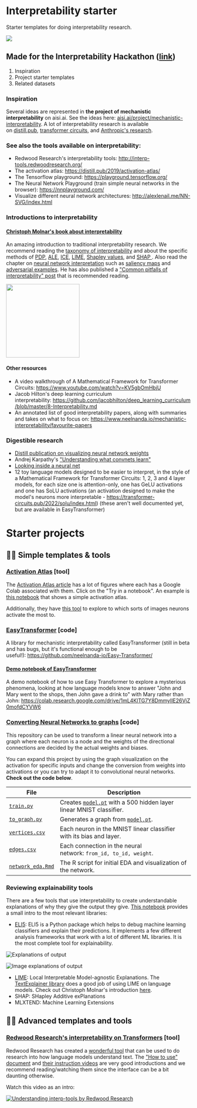 # Interpretability starter

Starter templates for doing interpretability research.

![](https://uploads-ssl.webflow.com/634e78132252d2b0203a9ac8/635662f4e41031331b88038e_2_interpretability_teaser.png)

## Made for the Interpretability Hackathon ([link](https://itch.io/jam/interpretability))

1.  Inspiration
2.  Project starter templates
3.  Related datasets

### Inspiration

Several ideas are represented in **the project of mechanistic interpretability** on aisi.ai. See the ideas here: [aisi.ai/project/mechanistic-interpretability](https://aisafetyideas.com/project/mechanistic-interpretability). A lot of interpretability research is available on [distill.pub](https://distill.pub/), [transformer circuits](https://transformer-circuits.pub/), and [Anthropic's research](https://www.anthropic.com/research).

### See also the tools available on interpretability:

- Redwood Research's interpretability tools: <http://interp-tools.redwoodresearch.org/>
- The activation atlas: <https://distill.pub/2019/activation-atlas/>
- The Tensorflow playground: <https://playground.tensorflow.org/>
- The Neural Network Playground (train simple neural networks in the browser): <https://nnplayground.com/>
- Visualize different neural network architectures: <http://alexlenail.me/NN-SVG/index.html>

### Introductions to interpretability

#### [Christoph Molnar's book about interpretability](https://christophm.github.io/interpretable-ml-book)

An amazing introduction to traditional interpretability research. We recommend reading the [taxonomy of interpretability](https://christophm.github.io/interpretable-ml-book/taxonomy-of-interpretability-methods.html) and about the specific methods of [PDP](https://christophm.github.io/interpretable-ml-book/pdp.html), [ALE](https://christophm.github.io/interpretable-ml-book/ale.html), [ICE](https://christophm.github.io/interpretable-ml-book/ice.html), [LIME](https://christophm.github.io/interpretable-ml-book/lime.html), [Shapley values](https://christophm.github.io/interpretable-ml-book/shapley.html), and [SHAP ](https://christophm.github.io/interpretable-ml-book/shap.html). Also read the chapter on [neural network interpretation](https://christophm.github.io/interpretable-ml-book/neural-networks.html) such as [saliency maps](https://christophm.github.io/interpretable-ml-book/pixel-attribution.html) and [adversarial examples](https://christophm.github.io/interpretable-ml-book/adversarial.html). He has also published a ["Common pitfalls of interpretability" post](https://mindfulmodeler.substack.com/p/8-pitfalls-to-avoid-when-interpreting) that is recommended reading.

[<img src="https://christophm.github.io/interpretable-ml-book/images/cutout.png" width="200px">](https://christophm.github.io/interpretable-ml-book/)

#### Other resources

- A video walkthrough of A Mathematical Framework for Transformer Circuits: <https://www.youtube.com/watch?v=KV5gbOmHbjU>
- Jacob Hilton's deep learning curriculum interpretability: <https://github.com/jacobhilton/deep_learning_curriculum/blob/master/8-Interpretability.md>
- An annotated list of good interpretability papers, along with summaries and takes on what to focus on: <https://www.neelnanda.io/mechanistic-interpretability/favourite-papers>

### Digestible research

- [Distill publication on visualizing neural network weights](https://distill.pub/2020/circuits/visualizing-weights/)
- Andrej Karpathy's ["Understanding what convnets learn"](https://cs231n.github.io/understanding-cnn/)
- [Looking inside a neural net](https://ml4a.github.io/ml4a/looking_inside_neural_nets/)
- 12 toy language models designed to be easier to interpret, in the style of a Mathematical Framework for Transformer Circuits: 1, 2, 3 and 4 layer models, for each size one is attention-only, one has GeLU activations and one has SoLU activations (an activation designed to make the model's neurons more interpretable - <https://transformer-circuits.pub/2022/solu/index.html>) (these aren't well documented yet, but are available in EasyTransformer)

# Starter projects

## 🙋‍♀️ Simple templates & tools

### [Activation Atlas](https://distill.pub/2019/activation-atlas/) [tool]

The [Activation Atlas article](https://distill.pub/2019/activation-atlas/) has a lot of figures where each has a Google Colab associated with them. Click on the "Try in a notebook". An example is [this notebook](https://colab.research.google.com/github/tensorflow/lucid/blob/master/notebooks/activation-atlas/activation-atlas-simple.ipynb) that shows a simple activation atlas.

Additionally, they have [this tool](https://distill.pub/2019/activation-atlas/app.html) to explore to which sorts of images neurons activate the most to.

### [EasyTransformer](https://github.com/neelnanda-io/Easy-Transformer/) [code]

A library for mechanistic interpretability called EasyTransformer (still in beta and has bugs, but it's functional enough to be useful!): <https://github.com/neelnanda-io/Easy-Transformer/>

#### [Demo notebook of EasyTransformer](https://colab.research.google.com/drive/1mL4KlTG7Y8DmmyIlE26VjZ0mofdCYVW6)

A demo notebook of how to use Easy Transformer to explore a mysterious phenomena, looking at how language models know to answer "John and Mary went to the shops, then John gave a drink to" with Mary rather than John: <https://colab.research.google.com/drive/1mL4KlTG7Y8DmmyIlE26VjZ0mofdCYVW6>

### [Converting Neural Networks to graphs](https://github.com/apartresearch/interpretability/tree/main/graphs) [code]

This repository can be used to transform a linear neural network into a graph where each neuron is a node and the weights of the directional connections are decided by the actual weights and biases.

You can expand this project by using the graph visualization on the activation for specific inputs and change the conversion from weights into activations or you can try to adapt it to convolutional neural networks. **Check out the code below**.

| File                                                                                                    | Description                                                                                                                                                   |
| ------------------------------------------------------------------------------------------------------- | ------------------------------------------------------------------------------------------------------------------------------------------------------------- |
| [`train.py`](https://github.com/apartresearch/interpretability/blob/main/graphs/model_init/train.py)    | Creates [`model.pt`](https://github.com/apartresearch/interpretability/blob/main/graphs/model_init/model.pt) with a 500 hidden layer linear MNIST classifier. |
| [`to_graph.py`](https://github.com/apartresearch/interpretability/blob/main/graphs/to_graph.py)         | Generates a graph from [`model.pt`](https://github.com/apartresearch/interpretability/blob/main/graphs/model_init/model.pt).                                  |
| [`vertices.csv`](https://github.com/apartresearch/interpretability/blob/main/graphs/data/vertices.csv)  | Each neuron in the MNIST linear classifier with its bias and layer.                                                                                           |
| [`edges.csv`](https://github.com/apartresearch/interpretability/blob/main/graphs/data/edges.csv)        | Each connection in the neural network: `from_id, to_id, weight`.                                                                                              |
| [`network_eda.Rmd`](https://github.com/apartresearch/interpretability/blob/main/graphs/network_eda.Rmd) | The R script for initial EDA and visualization of the network.                                                                                                |

### Reviewing explainability tools

There are a few tools that use interpretability to create understandable explanations of why they give the output they give. [This notebook](https://colab.research.google.com/drive/1_OfQuqEZsd6fC_cLGu43S58eUo_bIAmB?usp=sharing) provides a small intro to the most relevant libraries:

- [ELI5](https://pypi.org/project/eli5/): ELI5 is a Python package which helps to debug machine learning classifiers and explain their predictions. It implements a few different analysis frameworks that work with a lot of different ML libraries. It is the most complete tool for explainability.

![Explanations of output](https://warehouse-camo.ingress.cmh1.psfhosted.org/657108d350a6db09fede2cf5d02ff2c6eb2ac6d7/68747470733a2f2f7261772e67697468756275736572636f6e74656e742e636f6d2f5465616d48472d4d656d65782f656c69352f6d61737465722f646f63732f736f757263652f7374617469632f776f72642d686967686c696768742e706e67)

![Image explanations of output](https://warehouse-camo.ingress.cmh1.psfhosted.org/3223146dc3811a97ebe287fda4e910ffb61ff263/68747470733a2f2f7261772e67697468756275736572636f6e74656e742e636f6d2f5465616d48472d4d656d65782f656c69352f6d61737465722f646f63732f736f757263652f7374617469632f6772616463616d2d636174646f672e706e67)

- [LIME](https://christophm.github.io/interpretable-ml-book/lime.html): Local Interpretable Model-agnostic Explanations. The [TextExplainer library](https://eli5.readthedocs.io/en/latest/tutorials/black-box-text-classifiers.html) does a good job of using LIME on language models. Check out Christoph Molnar's introduction [here](https://christophm.github.io/interpretable-ml-book/lime.html).
- SHAP: SHapley Additive exPlanations
- MLXTEND: Machine Learning Extensions

## 👩‍🔬 Advanced templates and tools

### [Redwood Research's interpretability on Transformers](http://interp-tools.redwoodresearch.org/) [tool]

Redwood Research has created a [wonderful tool](http://interp-tools.redwoodresearch.org/) that can be used to do research into how language models understand text. The ["How to use" document](https://docs.google.com/document/d/1ECwTXrgTqgiMN24L7IantJTaFpyJM2LxXXGq50meFKc/edit) and [their instruction videos](https://www.youtube.com/channel/UCwvzObS_ayucGlYIJCyagdA) are very good introductions and we recommend reading/watching them since the interface can be a bit daunting otherwise.

Watch this video as an intro:

[![Understanding interp-tools by Redwood Research](https://img.youtube.com/vi/zH8YBqdIB-w/0.jpg)](https://www.youtube.com/watch?v=zH8YBqdIB-w)

